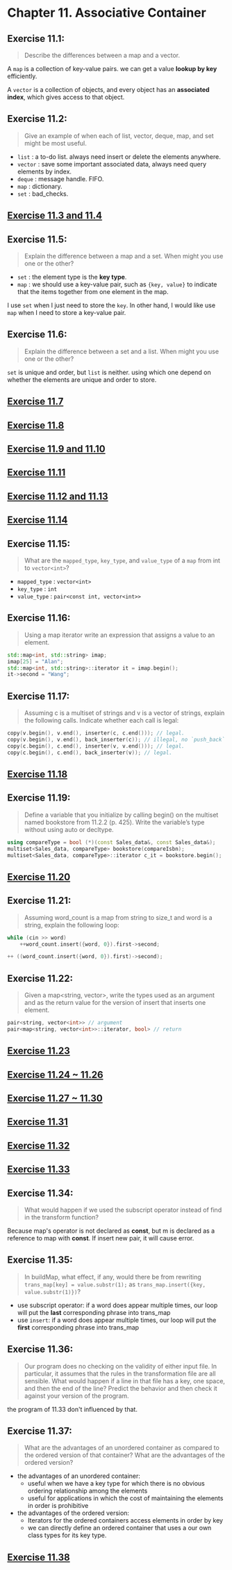 # Chapter 11. Associative Container

## Exercise 11.1:
>Describe the differences between a map and a vector.

A `map` is a collection of key-value pairs. we can get a value **lookup by key** efficiently.

A `vector` is a collection of objects, and every object has an **associated index**, which gives access to that object.

## Exercise 11.2:
>Give an example of when each of list, vector, deque, map, and set might be most useful.

- `list` : a to-do list. always need insert or delete the elements anywhere.
- `vector` : save some important associated data, always need query elements by index.
- `deque` : message handle. FIFO.
- `map` : dictionary.
- `set` : bad_checks.

## [Exercise 11.3 and 11.4](ex11_3_4.cpp)

## Exercise 11.5:
>Explain the difference between a map and a set. When might you use one or the other?

- `set` : the element type is the **key type**.
- `map` : we should use a key-value pair, such as `{key, value}` to indicate that the items together from one element in the map.

I use `set` when I just need to store the `key`. In other hand, I would like use `map` when I need to store a key-value pair.

## Exercise 11.6:
>Explain the difference between a set and a list. When might you use one or the other?

`set` is unique and order, but `list` is neither. using which one depend on whether the elements are unique and order to store.

## [Exercise 11.7](ex11_7.cpp)
## [Exercise 11.8](ex11_8.cpp)
## [Exercise 11.9 and 11.10](ex11_9_10.cpp)
## [Exercise 11.11](ex11_11.cpp)
## [Exercise 11.12 and 11.13](ex11_12_13.cpp)
## [Exercise 11.14](ex11_14.cpp)

## Exercise 11.15:
>What are the `mapped_type`, `key_type`, and `value_type` of a `map` from int to `vector<int>`?

- `mapped_type` : `vector<int>`
- `key_type` : `int`
- `value_type` : `pair<const int, vector<int>>`

## Exercise 11.16:
>Using a map iterator write an expression that assigns a value to an element.

```cpp
std::map<int, std::string> imap;
imap[25] = "Alan";
std::map<int, std::string>::iterator it = imap.begin();
it->second = "Wang";
```

## Exercise 11.17:
>Assuming c is a multiset of strings and v is a vector
of strings, explain the following calls. Indicate whether each call is legal:

```cpp
copy(v.begin(), v.end(), inserter(c, c.end())); // legal.
copy(v.begin(), v.end(), back_inserter(c)); // illegal, no `push_back` in `set`.
copy(c.begin(), c.end(), inserter(v, v.end())); // legal.
copy(c.begin(), c.end(), back_inserter(v)); // legal.
```
## [Exercise 11.18](ex11_18.cpp)
## Exercise 11.19:
>Define a variable that you initialize by calling begin() on the multiset named bookstore from 11.2.2 (p. 425).
Write the variable’s type without using auto or decltype.

```cpp
using compareType = bool (*)(const Sales_data&, const Sales_data&);
multiset<Sales_data, compareType> bookstore(compareIsbn);
multiset<Sales_data, compareType>::iterator c_it = bookstore.begin();
```
## [Exercise 11.20](ex11_20.cpp)
## Exercise 11.21:
>Assuming word_count is a map from string to size_t and word is a string, explain the following loop:
```cpp
while (cin >> word)
    ++word_count.insert({word, 0}).first->second;
```

```cpp
++ ((word_count.insert({word, 0}).first)->second);
```
## Exercise 11.22:
>Given a map<string, vector<int>>, write the types used as an argument and as the return value for the version of insert that inserts one element.

```cpp
pair<string, vector<int>> // argument
pair<map<string, vector<int>>::iterator, bool> // return
```

## [Exercise 11.23](ex11_23.cpp)
## [Exercise 11.24 ~ 11.26](ex11_24_25_26.cpp)
## [Exercise 11.27 ~ 11.30](ex11_27_28_29_30.cpp)
## [Exercise 11.31](ex11_31.cpp)
## [Exercise 11.32](ex11_32.cpp)
## [Exercise 11.33](ex11_33.cpp)

## Exercise 11.34:
>What would happen if we used the subscript operator instead of find in the transform function?

Because map's operator is not declared as **const**, but m is declared as a  reference to  map with **const**. If insert new pair, it will cause error.

## Exercise 11.35:
>In buildMap, what effect, if any, would there be from rewriting `trans_map[key] = value.substr(1);` as `trans_map.insert({key, value.substr(1)})`?

- use subscript operator: if a word does appear multiple times, our loop will put the **last** corresponding phrase into trans_map
- use `insert`: if a word does appear multiple times, our loop will put the **first** corresponding phrase into trans_map

## Exercise 11.36:
>Our program does no checking on the validity of either input file. In particular, it assumes that the rules in the transformation file are all sensible.
What would happen if a line in that file has a key, one space, and then the end of the line? Predict the behavior and then check it against your version of the program.

the program of 11.33 don't influenced by that.

## Exercise 11.37:
>What are the advantages of an unordered container as compared to the ordered version of that container? What are the advantages of the ordered version?

- the advantages of an unordered container:
    - useful when we have a key type for which there is no obvious ordering relationship among the elements
    - useful for applications in which the cost of maintaining the elements in order is prohibitive
- the advantages of the ordered version:
    - Iterators for the ordered containers access elements in order by key
    - we can directly define an ordered container that uses a our own class types for its key type.

## [Exercise 11.38](ex11_38.cpp)
